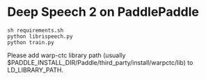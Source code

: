 # Deep Speech 2 on PaddlePaddle

```
sh requirements.sh
python librispeech.py
python train.py
```

Please add warp-ctc library path (usually $PADDLE_INSTALL_DIR/Paddle/third_party/install/warpctc/lib) to LD_LIBRARY_PATH.
